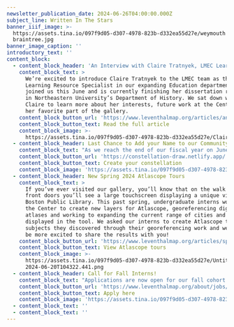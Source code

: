 ```yaml
---
newsletter_publication_date: 2024-06-26T04:00:00.000Z
subject_line: Written In The Stars
banner_iiif_image: >-
  https://assets.tina.io/097f9d05-d307-4978-823b-d332ea55d27e/weymouth
  braintree.jpg
banner_image_caption: ''
introductory_text: ''
content_block:
  - content_block_header: 'An Interview with Claire Tratnyek, LMEC Learning Resource Specialist'
    content_block_text: >
      We’re excited to introduce Claire Tratnyek to the LMEC team as the
      Learning Resource Specialist in our expanding Education department! Claire
      joined us this June and is currently finishing her dissertation research
      in Northeastern University’s Department of History. We sat down with
      Claire to learn more about her interests, future work at the Center, and
      her favorite part of the gallery.
    content_block_button_url: 'https://www.leventhalmap.org/articles/an-interview-with-claire-tratnyek/'
    content_block_button_text: Read the full article
    content_block_image: >-
      https://assets.tina.io/097f9d05-d307-4978-823b-d332ea55d27e/Claire2021headshotSMALL.png
  - content_block_header: Last Chance to Add your Name to our Community Star Map
    content_block_text: "As we reach the end of our fiscal year on June 30, we are counting on you to help make our future work shine! Inspired by the\_[celestial chart in our current exhibition\_](https://www.leventhalmap.org/digital-exhibitions/heaven-and-earth/catalogue/4/)[Heaven & Earth](https://www.leventhalmap.org/digital-exhibitions/heaven-and-earth/catalogue/4/), we're creating a special community constellation chart drawn by our supporters. This week is your last chance to put your name amongst the stars—and support our mission at the same time.\_[Draw your own starry design](https://constellation-draw.netlify.app/) and then\_[donate $20 or more](https://leventhalmap.donorsupport.co/page/JUNE2024?drawing-id=400521254838206530)\_to become part of the community-drawn star chart.\_You can even [draw and dedicate a constellation for a loved one](https://constellation-draw.netlify.app/)\_and we'll send it to them by email or postcard! We rely on your generosity to make our programs\_accessible and your support makes a big difference. \n"
    content_block_button_url: 'https://constellation-draw.netlify.app/'
    content_block_button_text: Create your constellation
    content_block_image: 'https://assets.tina.io/097f9d05-d307-4978-823b-d332ea55d27e/starchart.jpg'
  - content_block_header: New Spring 2024 Atlascope Tours
    content_block_text: >
      If you’ve ever visited our gallery, you’ll know that on the walk up to the
      front doors you’ll see a large touchscreen displaying a unique view of the
      Boston Public Library. This past spring, undergraduate interns worked with
      the Center to create new layers for Atlascope, georeferencing digitized
      atlases and working to expanding the current range of cities and towns
      displayed in the tool. We asked our interns to create Atlascope tours of
      subjects they discovered through their georeferencing work and we couldn’t
      be more excited to share the results with you!
    content_block_button_url: 'https://www.leventhalmap.org/articles/spring-2024-atlascope-tours/'
    content_block_button_text: View Atlascope tours
    content_block_image: >-
      https://assets.tina.io/097f9d05-d307-4978-823b-d332ea55d27e/Untitled -
      2024-06-20T104322.441.png
  - content_block_header: Call for Fall Interns!
    content_block_text: "Applications are now open for our fall cohort of college interns. Our internship program trains the next generation of professionals in topics related to geospatial technology, public humanities, and librarianship. Interns will work onsite in the Center’s offices at the Central Library for 6-10 hours per week from mid-September 2024 through mid-December 2024 focused on\_[Geohumanities & GIS](https://www.leventhalmap.org/about/jobs/2024-fall-internships/). Apply online by Friday, July 12, 2024 at 3:00 pm ET.\n"
    content_block_button_url: 'https://www.leventhalmap.org/about/jobs/2024-fall-internships/'
    content_block_button_text: Apply here
    content_block_image: 'https://assets.tina.io/097f9d05-d307-4978-823b-d332ea55d27e/Media (9).jpg'
  - content_block_text: ''
  - content_block_text: ''
---
```


